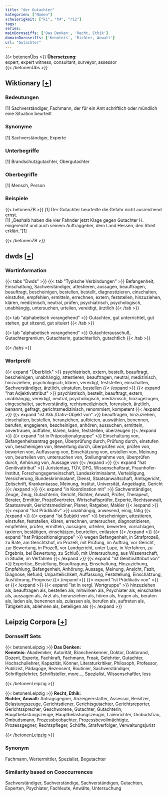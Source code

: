 ```yaml
---
title: "der Gutachter"
kategorien: ["Nomen"]
schwierigkeit: ["k1", "h4", "r12"]
tags:
series:
mainDornseiffs: ['Das Denken', 'Recht, Ethik']
domainDornseiffs: ['Kenntnis', 'Richter, Anwalt']
url: "Gutachter"
---
```


{{< betonenÜbs >}}
**Übersetzung:**  
expert, expert witness, consultant, surveyor, assessor  
{{< /betonenÜbs >}}

## Wiktionary [[+](https://de.wiktionary.org/wiki/Gutachter)]

### Bedeutungen
[1] Sachverständiger, Fachmann, der für ein Amt schriftlich oder mündlich eine Situation beurteilt  

### Synonyme
[1] Sachverständiger, Experte  

### Unterbegriffe
[1]  Brandschutzgutachter, Obergutachter  

### Oberbegriffe
[1] Mensch, Person  

### Beispiele
{{< betonenZB >}}
[1] Der Gutachter beurteilte die Gefahr nicht ausreichend ernst.  
[1] „Deshalb haben die vier Fahnder jetzt Klage gegen Gutachter H. eingereicht und auch seinem Auftraggeber, dem Land Hessen, den Streit erklärt.“[1]  

{{< /betonenZB >}}


## dwds [[+](https://www.dwds.de/wb/Gutachter)]

### Wortinformation
{{< tabs "Dwds" >}}
{{< tab "Typische Verbindungen" >}}
Befangenheit, Einschaltung, Sachverständiger, attestieren, aussagen, beauftragen, beauftragt, bescheinigen, bestellen, bestellt, diagnostizieren, einschalten, einstufen, empfehlen, ermitteln, errechnen, extern, feststellen, hinzuziehen, klären, medizinisch, neutral, prüfen, psychiatrisch, psychologisch, unabhängig, untersuchen, urteilen, vereidigt, ärztlich
{{< /tab >}}

{{< tab "alphabetisch vorangehend" >}}
Gutachten, gut unterrichtet, gut stehen, gut sitzend, gut situiert
{{< /tab >}}

{{< tab "alphabetisch vorangehend" >}}
Gutachterausschuß, Gutachtergremium, Gutachterin, gutachterlich, gutachtlich
{{< /tab >}}

{{< /tabs >}}

### Wortprofil
{{< expand "Überblick" >}} psychiatrisch, extern, bestellt, beauftragt, bescheinigen, unabhängig, attestieren, beauftragen, neutral, medizinisch, hinzuziehen, psychologisch, klären, vereidigt, feststellen, einschalten, Sachverständiger, ärztlich, einstufen, bestellen {{< /expand >}}
{{< expand "hat Adjektivattribut" >}} psychiatrisch, bestellt, beauftragt, extern, unabhängig, vereidigt, neutral, psychologisch, medizinisch, hinzugezogen, eingeschaltet, sachverständig, rechtsmedizinisch, forensisch, ärztlich, benannt, gefragt, gerichtsmedizinisch, renommiert, kompetent {{< /expand >}}
{{< expand "ist Akk./Dativ-Objekt von" >}} beauftragen, hinzuziehen, einschalten, bestellen, heranziehen, aufbieten, auswählen, benennen, berufen, engagieren, bescheinigen, anhören, aussuchen, ermitteln, anvertrauen, auffallen, klären, laden, feststellen, überzeugen {{< /expand >}}
{{< expand "ist in Präpositionalgruppe" >}} Einschaltung von, Befangenheitsantrag gegen, Überprüfung durch, Prüfung durch, einstufen von, bescheinigen von, Bewertung durch, überprüfen von, prüfen von, bewerten von, Auffassung von, Einschätzung von, erstellen von, Meinung von, beurteilen von, untersuchen von, Stellungnahme von, überprüfen durch, Anhörung von, Aussage von {{< /expand >}}
{{< expand "hat Genitivattribut" >}} Juristentag, TÜV, DFG, Wissenschaftsrat, Fraunhofer-Institut, Forschungsgemeinschaft, Landeskriminalamt, Verteidigung, Versicherung, Bundeskriminalamt, Dienst, Staatsanwaltschaft, Amtsgericht, Zeitschrift, Krankenkasse, Meinung, Institut, Universität, Angeklagte, Gericht {{< /expand >}}
{{< expand "in Koordination mit" >}} Sachverständiger, Zeuge, Zeug, Gutachterin, Gericht, Richter, Anwalt, Prüfer, Therapeut, Berater, Ermittler, Prozeßvertreter, Wirtschaftsprüfer, Experte, Rechtsanwalt, Staatsanwalt, Gerichtsmediziner, Planer, Ratgeber, Makler {{< /expand >}}
{{< expand "hat Prädikativ" >}} unabhängig, anwesend, einig, tätig {{< /expand >}}
{{< expand "ist Subjekt von" >}} bescheinigen, attestieren, einstufen, feststellen, klären, errechnen, untersuchen, diagnostizieren, empfehlen, prüfen, ermitteln, aussagen, urteilen, bewerten, vorschlagen, taxieren, bestätigen, einschätzen, beurteilen, entlasten {{< /expand >}}
{{< expand "hat Präpositionalgruppe" >}} wegen Befangenheit, in Strafprozeß, zu Rate, am Gerichtshof, im Prozeß, mit Prüfung, im Auftrag, vor Gericht, zur Bewertung, in Prozeß, vor Landgericht, unter Lupe, in Verfahren, zu Ergebnis, bei Bewertung, zu Schluß, mit Untersuchung, aus Wissenschaft, in Studie, im Verfahren {{< /expand >}}
{{< expand "ist Genitivattribut von" >}} Expertise, Bestellung, Beauftragung, Einschaltung, Hinzuziehung, Empfehlung, Befangenheit, Anhörung, Aussage, Meinung, Ansicht, Fazit, Diagnose, Befund, Unparteilichkeit, Auffassung, Feststellung, Einschätzung, Ausführung, Prognose {{< /expand >}}
{{< expand "ist Prädikativ von" >}} er {{< /expand >}}
{{< expand "ist in vergl. Wortgruppe" >}} hinzuziehen als, beauftragen als, bestellen als, mitwirken als, Psychiater als, einschalten als, aussagen als, Arzt als, heranziehen als, hören als, fragen als, beraten als, laden als, benennen als, zulassen als, berufen als, auftreten als, Tätigkeit als, ablehnen als, beteiligen als {{< /expand >}}

## Leipzig Corpora [[+](https://corpora.uni-leipzig.de/en/res?word=Gutachter&corpusId=deu_newscrawl-public_2018)]

### Dornseiff Sets
{{< betonenLeipzig >}}
**Das Denken:**  
**Kenntnis:** Akademiker, Autorität, Branchenkenner, Doktor, Doktorand, Dozent, Experte, Fachkraft, Fachmann, Freak, Gelehrter, Gutachter, Hochschullehrer, Kapazität, Könner, Literaturkritiker, Philosoph, Professor, Publizist, Pädagoge, Rezensent, Routinier, Sachverständiger, Schriftgelehrter, Schriftsteller, more..., Spezialist, Wissenschaftler, less  

{{< /betonenLeipzig >}}


{{< betonenLeipzig >}}
**Recht, Ethik:**  
**Richter, Anwalt:** Antragsgegner, Anzeigeerstatter, Assessor, Beisitzer, Belastungszeuge, Gerichtsdiener, Gerichtsgutachter, Gerichtsreporter, Gerichtssprecher, Geschworene, Gutachter, Gutachterin, Hauptbelastungszeuge, Hauptbelastungszeugin, Laienrichter, Ombudsfrau, Ombudsmann, Prozessbeobachter, Prozessbevollmächtigte, Prozessgegner, Rechtspfleger, Schöffe, Strafverfolger, Verwaltungsjurist  

{{< /betonenLeipzig >}}

### Synonym
Fachmann, Wertermittler, Spezialist, Begutachter


### Similarity based on Cooccurrences
Sachverständiger, Sachverständige, Sachverständigen, Gutachten, Experten, Psychiater, Fachleute, Anwälte, Untersuchung

